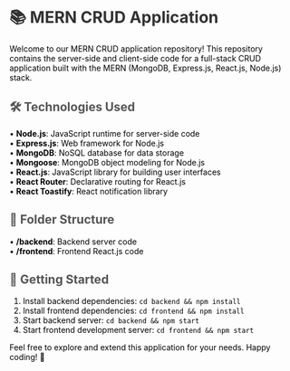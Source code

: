 <h1 style="font-size: 2em; font-weight: bold; color: #333;">📚 MERN CRUD Application</h1>
<p style="font-size: 1em; color: #000;">Welcome to our MERN CRUD application repository! This repository contains the server-side and client-side code for a full-stack CRUD application built with the MERN (MongoDB, Express.js, React.js, Node.js) stack.</p>

<h2 style="font-size: 1.5em; font-weight: bold; color: #555;">🛠 Technologies Used</h2>
<ul style="list-style-type: none; padding: 0;">
    <li style="font-size: 1em; color: #000;">• <b>Node.js</b>: JavaScript runtime for server-side code</li>
    <li style="font-size: 1em; color: #000;">• <b>Express.js</b>: Web framework for Node.js</li>
    <li style="font-size: 1em; color: #000;">• <b>MongoDB</b>: NoSQL database for data storage</li>
    <li style="font-size: 1em; color: #000;">• <b>Mongoose</b>: MongoDB object modeling for Node.js</li>
    <li style="font-size: 1em; color: #000;">• <b>React.js</b>: JavaScript library for building user interfaces</li>
    <li style="font-size: 1em; color: #000;">• <b>React Router</b>: Declarative routing for React.js</li>
    <li style="font-size: 1em; color: #000;">• <b>React Toastify</b>: React notification library</li>
</ul>

<h2 style="font-size: 1.5em; font-weight: bold; color: #555;">📂 Folder Structure</h2>
<ul style="list-style-type: none; padding: 0;">
    <li style="font-size: 1em; color: #000;">• <b>/backend</b>: Backend server code</li>
    <li style="font-size: 1em; color: #000;">• <b>/frontend</b>: Frontend React.js code</li>
</ul>

<h2 style="font-size: 1.5em; font-weight: bold; color: #555;">🚀 Getting Started</h2>
<ol style="font-size: 1em; color: #000;">
    <li>Install backend dependencies: <code>cd backend && npm install</code></li>
    <li>Install frontend dependencies: <code>cd frontend && npm install</code></li>
    <li>Start backend server: <code>cd backend && npm start</code></li>
    <li>Start frontend development server: <code>cd frontend && npm start</code></li>
</ol>

<p style="font-size: 1em; color: #000;">Feel free to explore and extend this application for your needs. Happy coding! 🎉</p>
